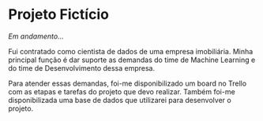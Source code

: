 # Projeto Fictício
*Em andamento...*

Fui contratado como cientista de dados de uma empresa imobiliária. Minha principal função é dar suporte as demandas do time de Machine Learning e do time de Desenvolvimento dessa empresa.

Para atender essas demandas, foi-me disponibilizado um board no Trello com as etapas e tarefas do projeto que devo realizar. Também foi-me disponibilizada uma base de dados que utilizarei para desenvolver o projeto.
